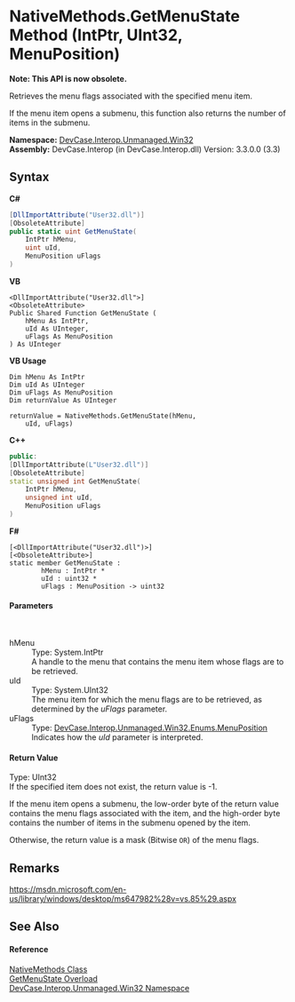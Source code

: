 # NativeMethods.GetMenuState Method (IntPtr, UInt32, MenuPosition)
 

**Note: This API is now obsolete.**

Retrieves the menu flags associated with the specified menu item. 

 If the menu item opens a submenu, this function also returns the number of items in the submenu.

**Namespace:**&nbsp;<a href="N_DevCase_Interop_Unmanaged_Win32">DevCase.Interop.Unmanaged.Win32</a><br />**Assembly:**&nbsp;DevCase.Interop (in DevCase.Interop.dll) Version: 3.3.0.0 (3.3)

## Syntax

**C#**<br />
``` C#
[DllImportAttribute("User32.dll")]
[ObsoleteAttribute]
public static uint GetMenuState(
	IntPtr hMenu,
	uint uId,
	MenuPosition uFlags
)
```

**VB**<br />
``` VB
<DllImportAttribute("User32.dll">]
<ObsoleteAttribute>
Public Shared Function GetMenuState ( 
	hMenu As IntPtr,
	uId As UInteger,
	uFlags As MenuPosition
) As UInteger
```

**VB Usage**<br />
``` VB Usage
Dim hMenu As IntPtr
Dim uId As UInteger
Dim uFlags As MenuPosition
Dim returnValue As UInteger

returnValue = NativeMethods.GetMenuState(hMenu, 
	uId, uFlags)
```

**C++**<br />
``` C++
public:
[DllImportAttribute(L"User32.dll")]
[ObsoleteAttribute]
static unsigned int GetMenuState(
	IntPtr hMenu, 
	unsigned int uId, 
	MenuPosition uFlags
)
```

**F#**<br />
``` F#
[<DllImportAttribute("User32.dll")>]
[<ObsoleteAttribute>]
static member GetMenuState : 
        hMenu : IntPtr * 
        uId : uint32 * 
        uFlags : MenuPosition -> uint32 

```


#### Parameters
&nbsp;<dl><dt>hMenu</dt><dd>Type: System.IntPtr<br />A handle to the menu that contains the menu item whose flags are to be retrieved.</dd><dt>uId</dt><dd>Type: System.UInt32<br />The menu item for which the menu flags are to be retrieved, as determined by the *uFlags* parameter.</dd><dt>uFlags</dt><dd>Type: <a href="T_DevCase_Interop_Unmanaged_Win32_Enums_MenuPosition">DevCase.Interop.Unmanaged.Win32.Enums.MenuPosition</a><br />Indicates how the *uId* parameter is interpreted.</dd></dl>

#### Return Value
Type: UInt32<br />If the specified item does not exist, the return value is -1. 

 If the menu item opens a submenu, the low-order byte of the return value contains the menu flags associated with the item, and the high-order byte contains the number of items in the submenu opened by the item. 

 Otherwise, the return value is a mask (Bitwise `OR`) of the menu flags.

## Remarks
<a href="https://msdn.microsoft.com/en-us/library/windows/desktop/ms647982%28v=vs.85%29.aspx" target="_blank">https://msdn.microsoft.com/en-us/library/windows/desktop/ms647982%28v=vs.85%29.aspx</a>

## See Also


#### Reference
<a href="T_DevCase_Interop_Unmanaged_Win32_NativeMethods">NativeMethods Class</a><br /><a href="Overload_DevCase_Interop_Unmanaged_Win32_NativeMethods_GetMenuState">GetMenuState Overload</a><br /><a href="N_DevCase_Interop_Unmanaged_Win32">DevCase.Interop.Unmanaged.Win32 Namespace</a><br />
